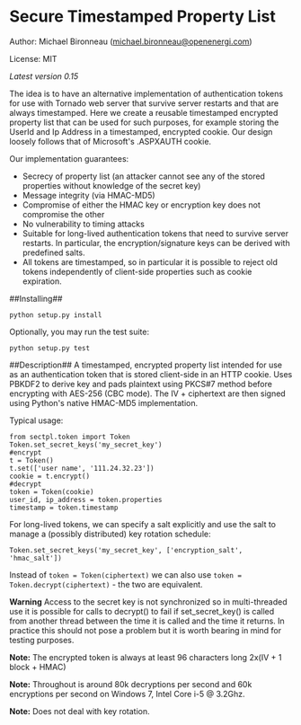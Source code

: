 # Secure Timestamped Property List #

Author: Michael Bironneau (<michael.bironneau@openenergi.com>)

License: MIT

*Latest version 0.15*

The idea is to have an alternative implementation of authentication tokens for use with Tornado web server that survive server restarts and that are always timestamped. Here we create a reusable timestamped encrypted property list that can be used for such purposes, for example storing the UserId and Ip Address in a timestamped, encrypted cookie. Our design loosely follows that of Microsoft's .ASPXAUTH cookie.

Our implementation guarantees:

* Secrecy of property list (an attacker cannot see any of the stored properties without knowledge of the secret key)
* Message integrity (via HMAC-MD5)
* Compromise of either the HMAC key or encryption key does not compromise the other
* No vulnerability to timing attacks
* Suitable for long-lived authentication tokens that need to survive server restarts. In particular, the encryption/signature keys can be derived with predefined salts.
* All tokens are timestamped, so in particular it is possible to reject old tokens independently of client-side properties such as cookie expiration. 

##Installing##

    python setup.py install

Optionally, you may run the test suite:

    python setup.py test

##Description##
A timestamped, encrypted property list intended for use as an authentication token that is stored client-side in an HTTP cookie. Uses PBKDF2 to derive key and pads plaintext using PKCS#7 method before encrypting with AES-256 (CBC mode). The IV + ciphertext are then signed using Python's native HMAC-MD5 implementation.

Typical usage:

    from sectpl.token import Token
	Token.set_secret_keys('my_secret_key')
	#encrypt
	t = Token()
	t.set(['user name', '111.24.32.23'])
	cookie = t.encrypt()
	#decrypt
	token = Token(cookie)
	user_id, ip_address = token.properties
	timestamp = token.timestamp


For long-lived tokens, we can specify a salt explicitly and use the salt to manage a (possibly distributed) key rotation schedule:

    Token.set_secret_keys('my_secret_key', ['encryption_salt', 'hmac_salt'])

Instead of `token = Token(ciphertext)` we can also use `token = Token.decrypt(ciphertext)` - the two are equivalent.

**Warning** Access to the secret key is not synchronized so in multi-threaded use it is possible for calls to decrypt() to fail if set_secret_key() is called from another thread between the time it is called and the time it returns. In practice this should not pose a problem but it is worth bearing in mind for testing purposes.

**Note:** The encrypted token is always at least 96 characters long 2x(IV + 1 block + HMAC)

**Note:** Throughout is around 80k decryptions per second and 60k encryptions per second on Windows 7, Intel Core i-5 @ 3.2Ghz.

**Note:** Does not deal with key rotation.